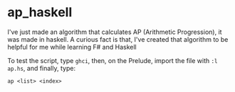 # ap_haskell
I've just made an algorithm that calculates AP (Arithmetic Progression), it was made in haskell. A curious fact is that, I've created that algorithm to be helpful for me while learning F# and Haskell

To test the script, type `ghci`, then, on the Prelude, import the file with `:l ap.hs`, and finally, type:

`ap <list> <index>`
